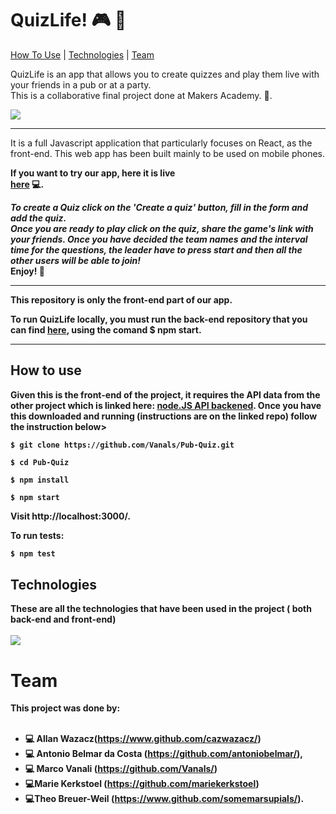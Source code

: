 # QuizLife! :video_game: :beer:

[How To Use](#how-to-use) | [Technologies](#technologies) | [Team](#team)

 QuizLife is an app that allows you to create quizzes and play them live with your friends in a pub or at a party. <br />
 This is a collaborative final project done at Makers Academy.
 :tada:.<br />

![](https://image.ibb.co/nbCHbw/Screen_Shot_2018_01_21_at_18_43_06.png)

---   
 It is a full Javascript application that particularly focuses on React, as the front-end.
 This web app has been built mainly to be used on mobile phones.

<b> If you want to try our app, here it is live <b/> <br> [here](http://quiz-life.surge.sh/) :computer:.

<i> To create a Quiz click on  the 'Create a quiz' button, fill in  the form and add the quiz. <br>
Once you are ready to play click on the quiz, share the game's link with your friends. Once you have decided the team names and the interval time for the questions, the leader have to press start and then all the other users will be able to join! </i> <br>
<b> Enjoy! :tada: <b/>

---

This repository is only the front-end part of our app.

To run QuizLife locally, you must run the back-end repository that you can find [here](https://www.github.com/cazwazacz/pub-quiz-api), using the comand $ npm start.

---

## How to use

Given this is the front-end of the project, it requires the API data from the other project which is linked here: [node.JS API backened](https://www.github.com/cazwazacz/pub-quiz-api). Once you have this downloaded and running (instructions are on the linked repo) follow the instruction below>

```
$ git clone https://github.com/Vanals/Pub-Quiz.git
```
```
$ cd Pub-Quiz
```
```
$ npm install
```
```
$ npm start
```
Visit http://localhost:3000/.

To run tests:
```bash
$ npm test
```

## Technologies
These are all the technologies that have been used in the project ( both back-end and front-end) <br> <br>
![](https://image.ibb.co/emTOzG/Screen_Shot_2018_01_21_at_18_21_12.png)



# Team

This project was done by: <br> <br>
* :computer: Allan Wazacz(https://www.github.com/cazwazacz/)
* :computer: Antonio Belmar da Costa  (https://github.com/antoniobelmar/),
* :computer: Marco Vanali  (https://github.com/Vanals/)
* :computer:Marie Kerkstoel (https://github.com/mariekerkstoel)
* :computer:Theo Breuer-Weil  (https://www.github.com/somemarsupials/).
